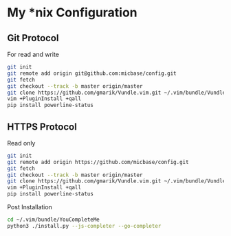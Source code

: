 My *nix Configuration
======

Git Protocol
---
For read and write
```bash
git init
git remote add origin git@github.com:micbase/config.git
git fetch
git checkout --track -b master origin/master
git clone https://github.com/gmarik/Vundle.vim.git ~/.vim/bundle/Vundle.vim
vim +PluginInstall +qall
pip install powerline-status
```


HTTPS Protocol
---
Read only
```bash
git init
git remote add origin https://github.com/micbase/config.git
git fetch
git checkout --track -b master origin/master
git clone https://github.com/gmarik/Vundle.vim.git ~/.vim/bundle/Vundle.vim
vim +PluginInstall +qall
pip install powerline-status
```

Post Installation
```bash
cd ~/.vim/bundle/YouCompleteMe
python3 ./install.py --js-completer --go-completer
```
